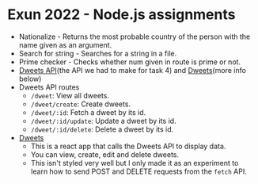 # Exun 2022 - Node.js assignments
- Nationalize - Returns the most probable country of the person with the name given as an argument.
- Search for string - Searches for a string in a file.
- Prime checker - Checks whether num given in route is prime or not.
- [Dweets API](https://dweets-api.herokuapp.com)(the API we had to make for task 4) and [Dweets](https://dweets.vercel.app/)(more info below)
- Dweets API routes
    - `/dweet`: View all dweets.
    - `/dweet/create`: Create dweets.
    - `/dweet/:id`: Fetch a dweet by its id.
    - `/dweet/:id/update`: Update a dweet by its id.
    - `/dweet/:id/delete`: Delete a dweet by its id.
- [Dweets](https://dweets.vercel.app/)
    - This is a react app that calls the Dweets API to display data.
    - You can view, create, edit and delete dweets.
    - This isn't styled very well but I only made it as an experiment to learn how to send POST and DELETE requests from the `fetch` API.